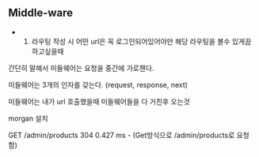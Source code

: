 ## Middle-ware

- 1. 라우팅 작성 시 어떤 url은 꼭 로그인되어있어야만 
해당 라우팅을 볼수 있게끔 하고싶을때

간단히 말해서 미들웨어는 요청을 중간에 가로챈다.

미들웨어는 3개의 인자를 갖는다. (request, response, next)

미들웨어는 내가 url 호출했을때 미들웨어들을 다 거친후 오는것


morgan 설치

GET /admin/products 304 0.427 ms -  (Get방식으로  /admin/products로 요청함)

